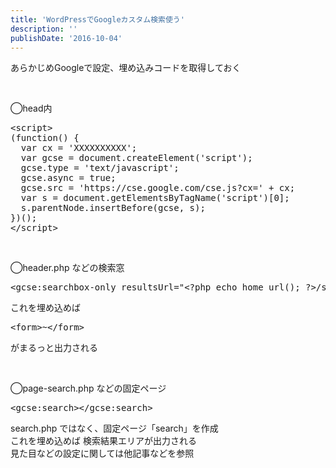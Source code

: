 ```yaml
---
title: 'WordPressでGoogleカスタム検索使う'
description: ''
publishDate: '2016-10-04'
---
```


<p>あらかじめGoogleで設定、埋め込みコードを取得しておく</p>
<p>&nbsp;</p>
<p>◯head内</p>
<pre class="brush: jscript; title: ; notranslate" title="">&lt;script&gt;
(function() {
  var cx = 'XXXXXXXXXX';
  var gcse = document.createElement('script');
  gcse.type = 'text/javascript';
  gcse.async = true;
  gcse.src = 'https://cse.google.com/cse.js?cx=' + cx;
  var s = document.getElementsByTagName('script')[0];
  s.parentNode.insertBefore(gcse, s);
})();
&lt;/script&gt;</pre>
<p>&nbsp;</p>
<p>◯header.php などの検索窓</p>
<pre class="brush: xml; title: ; notranslate" title="">&lt;gcse:searchbox-only resultsUrl="&lt;?php echo home_url(); ?&gt;/search/"&gt;&lt;/gcse:searchbox-only&gt;</pre>
<p>これを埋め込めば </p>
<pre class="brush: xml; title: ; notranslate" title="">&lt;form&gt;~&lt;/form&gt;</pre>
<p>がまるっと出力される</p>
<p>&nbsp;</p>
<p>◯page-search.php などの固定ページ</p>
<pre class="brush: xml; title: ; notranslate" title="">&lt;gcse:search&gt;&lt;/gcse:search&gt;</pre>
<p>search.php ではなく、固定ページ「search」を作成<br>
これを埋め込めば 検索結果エリアが出力される<br>
見た目などの設定に関しては他記事などを参照</p>

